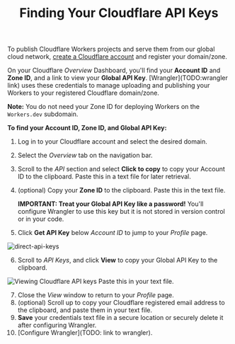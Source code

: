 ﻿---
title: Finding Your Cloudflare API Keys
---

To publish Cloudflare Workers projects and serve them from our global cloud network, [create a Cloudflare account](https://support.cloudflare.com/hc/en-us/articles/201720164) and register your domain/zone.

On your Cloudflare _Overview_ Dashboard, you'll find your **Account ID** and **Zone ID**, and a link to view your **Global API Key**. [Wrangler](TODO:wrangler link) uses these credentials to manage uploading and publishing your Workers to your registered Cloudflare domain/zone.

**Note:** You do not need your Zone ID for deploying Workers on the `Workers.dev` subdomain. 

**To find your Account ID, Zone ID, and Global API Key:**

1. Log in to your Cloudflare account and select the desired domain.
2. Select the _Overview_ tab on the navigation bar.
3. Scroll to the _API_ section and select **Click to copy** to copy your Account ID to the clipboard.
	Paste this in a text file for later retrieval.
4. (optional) Copy your **Zone ID** to the clipboard.
	Paste this in the text file.

	**IMPORTANT: Treat your Global API Key like a password!** 
	You'll configure Wrangler to use this key but it is not stored in version control or in your code.

5. Click **Get API Key** below _Account ID_ to jump to your _Profile_ page.

![direct-api-keys](/reference/media/direct-api-keys.png)

6. Scroll to _API Keys_, and click **View** to copy your Global API Key to the clipboard.

![Viewing Cloudflare API keys](/reference/media/api-keys.png)
	Paste this in your text file.

7. Close the _View_ window to return to your _Profile_ page.
8. (optional) Scroll up to copy your Cloudflare registered email address to the clipboard, and paste them in your text file.
9. **Save** your credentials text file in a secure location or securely delete it after configuring Wrangler.
10. [Configure Wrangler](TODO: link to wrangler).